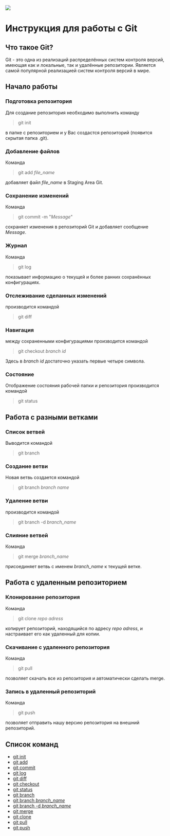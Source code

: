 ![](git_logo.png)
# Инструкция для работы с Git


## Что такое Git?
Git - это одна из реализаций распределённых систем контроля версий, имеющая как и локальные, так и удалённые репозитории. Является самой популярной реализацией систем контроля версий в мире.

## Начало работы

### Подготовка репозитория
Для создание репозитория необходимо выполнить команду 
>git init

в папке с репозиторием и у Вас создаcтся репозиторий (появится скрытая папка .git).

### Добавление файлов
Команда
>git add *file_name*

добавляет файл *file_name* в Staging Area Git.

### Сохранение изменений
Команда
>git commit -m "*Message*"

сохраняет изменения в репозиторий Git и добавляет сообщение *Message*.

### Журнал
Команда
>git log

показывает информацию о текущей и более ранних сохранённых конфигурациях.

### Отслеживание сделанных изменений
производится командой
>git diff

### Навигация  
между сохраненными конфигурациями производится командой
>git checkout *branch id*

Здесь в *branch id* достаточно указать первые четыре символа.


### Состояние  
Отображение состояния рабочей папки и репозитория производится командой
>git status

## Работа с разными ветками

### Список ветвей  
Выводится командой
>git branch

### Создание ветви
Новая ветвь создается командой
>git branch *branch name*
### Удаление ветви  
производится командой
>git branch -d *branch_name*
### Слияние ветвей
Команда
>git merge *branch_name*

присоединяет ветвь с именем *branch_name* к текущей ветке.

## Работа с удаленным репозиторием

### Клонирование репозитория
Команда
>git clone *repo adress*

копирует репозиторий, находящийся по адресу *repo adress*, и настраивает его как удаленный для копии.

### Скачивание с удаленного репозитория

Команда 
>git pull 

позволяет скачать все из репозитория и автоматически
сделать merge. 

### Запись в удаленный репозиторий
Команда
>git push

позволяет отправить нашу версию репозитория на внешний
репозиторий.

## Список команд
* [git init](#подготовка-репозитория)
* [git add](#добавление-файлов)
* [git commit](#сохранение-изменений)
* [git log](#журнал)
* [git diff](#отслеживание-сделанных-изменений)
* [git checkout](#навигация)
* [git status](#состояние)
* [git branch](#список-ветвей)
* [git branch *branch_name*](#создание-ветви)
* [git branch -d *branch_name*](#удаление-ветви)
* [git merge](#слияние-ветвей)
* [git clone](#клонирование-репозитория)
* [git pull](#скачивание-с-удаленного-репозитория)
* [git push](#запись-в-удаленный-репозиторий)